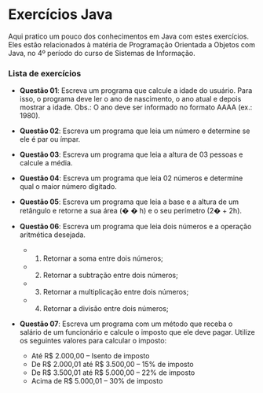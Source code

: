 # Exercícios Java

Aqui pratico um pouco dos conhecimentos em Java com estes exercícios. Eles estão relacionados à matéria de Programação Orientada a Objetos com Java, no 4º período do curso de Sistemas de Informação.


### Lista de exercícios
* **Questão 01**: Escreva um programa que calcule a idade do usuário. Para isso, o programa
deve ler o ano de nascimento, o ano atual e depois mostrar a idade. Obs.: O ano deve ser
informado no formato AAAA (ex.: 1980).

* **Questão 02**: Escreva um programa que leia um número e determine se ele é par ou
ímpar.

* **Questão 03**: Escreva um programa que leia a altura de 03 pessoas e calcule a média.

* **Questão 04**: Escreva um programa que leia 02 números e determine qual o maior
número digitado.
* **Questão 05**: Escreva um programa que leia a base e a altura de um retângulo e retorne a
sua área (� � h) e o seu perímetro (2� + 2h).

* **Questão 06**: Escreva um programa que leia dois números e a operação aritmética
desejada.
  * 1. Retornar a soma entre dois números;
  * 2. Retornar a subtração entre dois números;
  * 3. Retornar a multiplicação entre dois números;
  * 4. Retornar a divisão entre dois números;

* **Questão 07**: Escreva um programa com um método que receba o salário de um
funcionário e calcule o imposto que ele deve pagar. Utilize os seguintes valores para
calcular o imposto:
  * Até R$ 2.000,00 – Isento de imposto
  * De R$ 2.000,01 até R$ 3.500,00 – 15% de imposto
  * De R$ 3.500,01 até R$ 5.000,00 – 22% de imposto
  * Acima de R$ 5.000,01 – 30% de imposto
